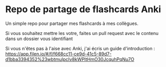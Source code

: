 # Repo de partage de flashcards Anki

Un simple repo pour partager mes flashcards à mes collègues.

Si vous souhaitez mettre les votre, faites un pull request avec le contenu dans un dossier vous identifiant

Si vous n'êtes pas à l'aise avec Anki, j'ai écris un guide d'introduction : https://app.filen.io/#/f/f668cc11-ce9d-41c5-89d7-d1bba3394352%23wbtmuIpcIv8kWPltHmO30JcquhPqNu7O 

